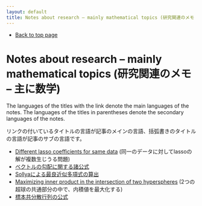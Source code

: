 ```yaml
---
layout: default
title: Notes about research – mainly mathematical topics (研究関連のメモ – 主に数学)
---
```

-   [Back to top page](../)

# Notes about research – mainly mathematical topics (研究関連のメモ – 主に数学)

The languages of the titles with the link denote the main languages of the notes. The languages of the titles in parentheses denote the secondary languages of the notes.

リンクの付いているタイトルの言語が記事のメインの言語、括弧書きのタイトルの言語が記事のサブの言語です。

-   [Different lasso coefficients for same data](https://sites.google.com/site/hrhanada/memo/lasso-coefficients) (同一のデータに対してlassoの解が複数生じうる問題)
-   [ベクトルの勾配に関する諸公式](https://sites.google.com/site/hrhanada/memo/gradient-formula) <!-- (Formulae for vector gradients) -->
-   [Sollyaによる最良近似多項式の算出](sollya/)
-   [Maximizing inner product in the intersection of two hyperspheres](intersection-hyperspheres/) (2つの超球の共通部分の中で、内積値を最大化する)
-   [標本共分散行列の公式](sample-covariance-matrix/) <!--(Formula for sample (population) covariance matrix)-->
